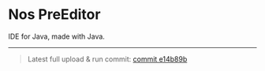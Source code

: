 # Nos PreEditor

IDE for Java, made with Java.

---
> Latest full upload & run commit: [commit e14b89b](https://github.com/nighthowlrr/PreEditor/commit/e14b89be54f6d34a7a7d549b5f6e710653a8f489)
